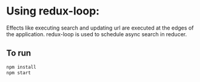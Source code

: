 # Using redux-loop:
Effects like executing search and updating url are executed at the edges of the
application. redux-loop is used to schedule async search in reducer.

## To run
```sh
npm install
npm start
```
